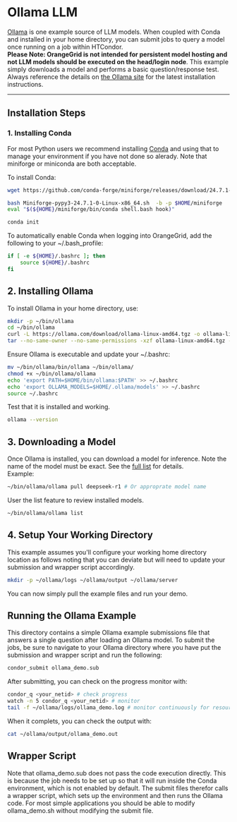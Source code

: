 # Ollama LLM  
[Ollama](https://ollama.com/download/linux) is one example source of LLM models. When coupled with Conda and installed in your home directory, you can submit jobs to query a model once running on a job within HTCondor.  
**Please Note: OrangeGrid is not intended for persistent model hosting and not LLM models should be executed on the head/login node**. This example simply downloads a model and performs a basic question/response test.  
Always reference the details on [the Ollama site](https://ollama.com/download/linux) for the latest installation instructions.  

---

## **Installation Steps**  

### **1. Installing Conda**  
For most Python users we recommend installing [Conda](https://docs.conda.io/en/latest/) and
using that to manage your environment if you have not done so alerady. Note that miniforge or miniconda are both acceptable.   

To install Conda:  

```bash
wget https://github.com/conda-forge/miniforge/releases/download/24.7.1-0/Miniforge-pypy3-24.7.1-0-Linux-x86_64.sh

bash Miniforge-pypy3-24.7.1-0-Linux-x86_64.sh  -b -p $HOME/miniforge
eval "$(${HOME}/miniforge/bin/conda shell.bash hook)"

conda init
```

To automatically enable Conda when logging into OrangeGrid, add the following to your ~/.bash_profile:  

```bash
if [ -e ${HOME}/.bashrc ]; then
    source ${HOME}/.bashrc
fi
```

## **2. Installing Ollama**  
To install Ollama in your home directory, use:  

```bash
mkdir -p ~/bin/ollama
cd ~/bin/ollama
curl -L https://ollama.com/download/ollama-linux-amd64.tgz -o ollama-linux-amd64.tgz
tar --no-same-owner --no-same-permissions -xzf ollama-linux-amd64.tgz -C $HOME/bin/ollama
```

Ensure Ollama is executable and update your ~/.bashrc:  

```bash
mv ~/bin/ollama/bin/ollama ~/bin/ollama/
chmod +x ~/bin/ollama/ollama
echo 'export PATH=$HOME/bin/ollama:$PATH' >> ~/.bashrc
echo 'export OLLAMA_MODELS=$HOME/.ollama/models' >> ~/.bashrc
source ~/.bashrc
```

Test that it is installed and working.  

```bash
ollama --version
```

## **3. Downloading a Model**  
Once Ollama is installed, you can download a model for inference. Note the name of the model must be exact. See the [full list](https://ollama.com/search) for details.  
Example:  

```bash
~/bin/ollama/ollama pull deepseek-r1 # Or approprate model name
```

User the list feature to review installed models.  

```bash
~/bin/ollama/ollama list
```

## **4. Setup Your Working Directory**  
This example assumes you'll configure your working home directory location as follows noting that you can deviate but will need to update your submission and wrapper script accordingly.  

```bash
mkdir -p ~/ollama/logs ~/ollama/output ~/ollama/server
```
You can now simply pull the example files and run your demo.  

## **Running the Ollama Example**  
This directory contains a simple Ollama example submissions file that answers a single question after loading an Ollama model. To submit the jobs, be sure to navigate to your Ollama directory where you have put the submission and wrapper script and run the following:  

```bash
condor_submit ollama_demo.sub
```

After submitting, you can check on the progress monitor with:  

```bash
condor_q <your_netid> # check progress
watch -n 5 condor_q <your_netid> # monitor
tail -f ~/ollama/logs/ollama_demo.log # monitor continuously for resource allocation as your model will have several checkpoints of node memory allocation
```

When it complets, you can check the output with:  

```bash
cat ~/ollama/output/ollama_demo.out
```

## **Wrapper Script**  
Note that ollama_demo.sub does not pass the code execution directly. This is because the job needs to be set up so that it will run inside the Conda environment, which is not enabled by default. The submit files therefor calls a wrapper script, which sets up the environment and then runs the Ollama code. For most simple applications you should be able to modify ollama_demo.sh without modifying the submit file.
